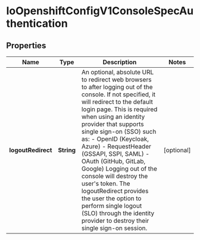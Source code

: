 
# IoOpenshiftConfigV1ConsoleSpecAuthentication

## Properties
Name | Type | Description | Notes
------------ | ------------- | ------------- | -------------
**logoutRedirect** | **String** | An optional, absolute URL to redirect web browsers to after logging out of the console. If not specified, it will redirect to the default login page. This is required when using an identity provider that supports single sign-on (SSO) such as: - OpenID (Keycloak, Azure) - RequestHeader (GSSAPI, SSPI, SAML) - OAuth (GitHub, GitLab, Google) Logging out of the console will destroy the user&#39;s token. The logoutRedirect provides the user the option to perform single logout (SLO) through the identity provider to destroy their single sign-on session. |  [optional]



